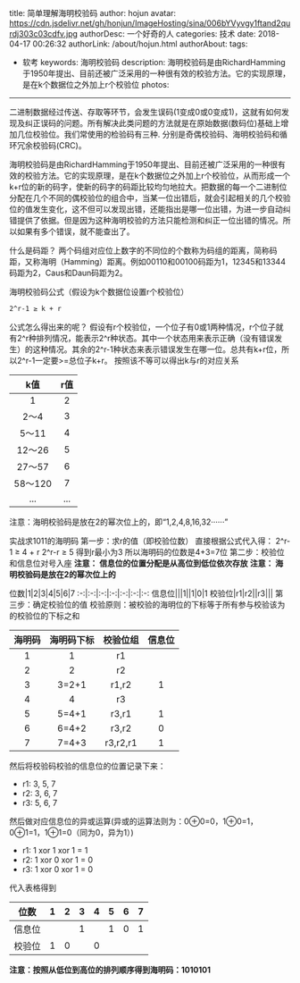 title: 简单理解海明校验码
author: hojun
avatar: https://cdn.jsdelivr.net/gh/honjun/ImageHosting/sina/006bYVyvgy1ftand2qurdj303c03cdfv.jpg
authorDesc: 一个好奇的人
categories: 技术
date: 2018-04-17 00:26:32
authorLink: /about/hojun.html
authorAbout:
tags:
 - 软考
keywords: 海明校验码
description: 海明校验码是由RichardHamming于1950年提出、目前还被广泛采用的一种很有效的校验方法。它的实现原理，是在k个数据位之外加上r个校验位
photos:
---
二进制数据经过传送、存取等环节，会发生误码(1变成0或0变成1)，这就有如何发现及纠正误码的问题。所有解决此类问题的方法就是在原始数据(数码位)基础上增加几位校验位。我们常使用的检验码有三种. 分别是奇偶校验码、海明校验码和循环冗余校验码(CRC)。

海明校验码是由RichardHamming于1950年提出、目前还被广泛采用的一种很有效的校验方法。它的实现原理，是在k个数据位之外加上r个校验位，从而形成一个k+r位的新的码字，使新的码字的码距比较均匀地拉大。把数据的每一个二进制位分配在几个不同的偶校验位的组合中，当某一位出错后，就会引起相关的几个校验位的值发生变化，这不但可以发现出错，还能指出是哪一位出错，为进一步自动纠错提供了依据。但是因为这种海明校验的方法只能检测和纠正一位出错的情况。所以如果有多个错误，就不能查出了。

什么是码距？
两个码组对应位上数字的不同位的个数称为码组的距离，简称码距，又称海明（Hamming）距离。例如00110和00100码距为1，12345和13344码距为2，Caus和Daun码距为2。

海明校验码公式（假设为k个数据位设置r个校验位）
```html
2^r-1 ≥ k + r 
```
公式怎么得出来的呢？
假设有r个校验位，一个位子有0或1两种情况，r个位子就有2^r种排列情况，能表示2^r种状态。其中一个状态用来表示正确（没有错误发生）的这种情况。其余的2^r-1种状态来表示错误发生在哪一位。总共有k+r位，所以2^r-1一定要>=总位子k+r。
按照该不等可以得出k与r的对应关系

k值|r值
:-:|:-:
1|2
2～4|3
5～11|4
12～26|5
27～57|6
58～120|7
...|...

注意：海明校验码是放在2的幂次位上的，即“1,2,4,8,16,32······”

实战求1011的海明码
第一步：求r的值（即校验位数）
直接根据公式代入得：
2^r-1 ≥ 4 + r 
2^r-r ≥ 5
得到r最小为3
所以海明码的位数是4+3=7位
第二步：校验位和信息位对号入座
**注意： 信息位的位置分配是从高位到低位依次存放**
**注意： 海明校验码是放在2的幂次位上的**

位数|1|2|3|4|5|6|7
:-:|:-:|:-:|:-:|:-:|:-:|:-:
信息位|||1||1|0|1
校验位|r1|r2||r3|||
第三步：确定校验位的值
校验原则：被校验的海明位的下标等于所有参与校验该为的校验位的下标之和

海明码|海明码下标|校验位组|信息位
:-:|:-:|:-:|:-:
1|1|r1|
2|2|r2|
3|3=2+1|r1,r2|1
4|4|r3|
5|5=4+1|r3,r1|1
6|6=4+2|r3,r2|0
7|7=4+3|r3,r2,r1|1
然后将校验码校验的信息位的位置记录下来：

 - r1: 3, 5, 7
 - r2: 3, 6, 7
 - r3: 5, 6, 7

然后做对应信息位的异或运算(异或的运算法则为：0⊕0=0，1⊕0=1，0⊕1=1，1⊕1=0（同为0，异为1）)

 - r1: 1 xor 1 xor 1 = 1
 - r2: 1 xor 0 xor 1 = 0
 - r3: 1 xor 0 xor 1 = 0

代入表格得到

位数|1|2|3|4|5|6|7
:-:|:-:|:-:|:-:|:-:|:-:|:-:|:-:
信息位|||1||1|0|1
校验位|1|0||0|||
 
**注意：按照从低位到高位的排列顺序得到海明码：1010101**